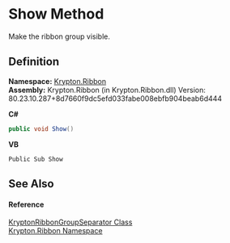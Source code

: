 # Show Method


Make the ribbon group visible.



## Definition
**Namespace:** <a href="1e9bc734-cff9-e9b8-f013-94cdac669794.md">Krypton.Ribbon</a>  
**Assembly:** Krypton.Ribbon (in Krypton.Ribbon.dll) Version: 80.23.10.287+8d7660f9dc5efd033fabe008ebfb904beab6d444

**C#**
``` C#
public void Show()
```
**VB**
``` VB
Public Sub Show
```



## See Also


#### Reference
<a href="a28dca08-8c02-b07e-b02e-cf448749f76c.md">KryptonRibbonGroupSeparator Class</a>  
<a href="1e9bc734-cff9-e9b8-f013-94cdac669794.md">Krypton.Ribbon Namespace</a>  
